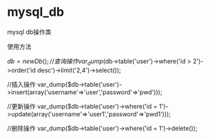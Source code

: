 # mysql_db
mysql db操作类

使用方法

$db = new Db();
//查询操作
var_dump($db->table('user')->where('id > 2')->order('id desc')->limit('2,4')->select());

//插入操作
var_dump($db->table('user')->insert(array('username'=>'user','password'=>'pwd')));

//更新操作
var_dump($db->table('user')->where('id = 1')->update(array('username'=>'user1','password'=>'pwd1')));

//删除操作
var_dump($db->table('user')->where('id = 1')->delete());
